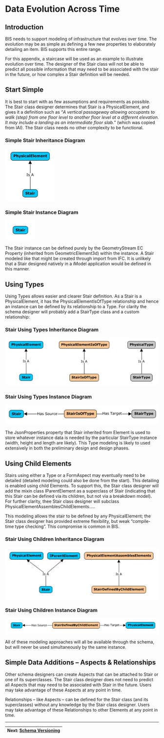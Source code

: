 # Data Evolution Across Time

## Introduction

BIS needs to support modeling of infrastructure that evolves over time. The evolution may be as simple as defining a few new properties to elaborately detailing an item. BIS supports this entire range.

For this appendix, a staircase will be used as an example to illustrate evolution over time. The designer of the Stair class will not be able to predict all possible information that may need to be associated with the stair in the future, or how complex a Stair definition will be needed.

## Start Simple

It is best to start with as few assumptions and requirements as possible. The Stair class designer determines that Stair is a PhysicalElement, and gives it a definition such as “*A vertical passageway allowing occupants to walk (step) from one floor level to another floor level at a different elevation. It may include a landing as an intermediate floor slab.*” (which was copied from IAI). The Stair class needs no other complexity to be functional.

### Simple Stair Inheritance Diagram

![Start Simple](../media/start-simple.png)

### Simple Stair Instance Diagram

![Stair](../media/stair.png)

The Stair instance can be defined purely by the GeometryStream EC Property (inherited from GeometricElement3d) within the instance. A Stair modeled like that might be created through import from IFC. It is unlikely that a Stair designed natively in a iModel application would be defined in this manner.

## Using Types

Using Types allows easier and clearer Stair definition. As a Stair is a PhysicalElement, it has the PhysicalElementIsOfType relationship and hence an instance can be defined by its relationship to a Type. For clarity the schema designer will probably add a StairType class and a custom relationship:

### Stair Using Types Inheritance Diagram

![Using Types](../media/using-types.png)

### Stair Using Types Instance Diagram

![Stair Inheritance](../media/stair-inheritance.png)

The JsonProperties property that Stair inherited from Element is used to store whatever instance data is needed by the particular StairType instance (width, height and length are likely). This Type modeling is likely to used extensively in both the preliminary design and design phases.

<!-- TODO: Future proposal, not yet implemented
## Using Form

The Stair class designer will also want to allow users to create custom stairs from parametric geometry. To enable this the Stair class designer will add a StairOwnsForm relationship to allow the Stair to own FormAspects:

![StairOwnsForm Relationship](./media/stair-owns-form.png)

### Stair Using Form Inheritance Diagram

![Stair Inheritance Diagram 2](./media/stair-inheritance-2.png)

### Stair Using Form Instance Diagram

Form and Type approaches will both be available through the schema, but will never be used simultaneously by the same instance.
-->

## Using Child Elements

Stairs using either a Type or a FormAspect may eventually need to be detailed (detailed modeling could also be done from the start). This detailing is enabled using child Elements. To support this, the Stair class designer will add the mixin class IParentElement as a superclass of Stair (indicating that this Stair can be defined via its children, but not via a breakdown model). For further clarity, thee Stair class designer will subclass PhysicalElementAssemblesChildElements…..

<!-- (image of Stair, etc….) -->

This modeling allows the stair to be defined by any PhysicalElement; the Stair class designer has provided extreme flexibility, but weak “compile-time type checking”. This compromise is common in BIS.

### Stair Using Children Inheritance Diagram

![Stair defined by Physical Element](../media/stair-physical-element.png)

### Stair Using Children Instance Diagram

![Stair Inheritance defined by Child Element](../media/stair-inheritance-child-defined.png)

All of these modeling approaches will all be available through the schema, but will never be used simultaneously by the same instance.

## Simple Data Additions – Aspects & Relationships

Other schema designers can create Aspects that can be attached to Stair or one of its superclasses. The Stair class designer does not need to predict all Aspects that may need to be associated with Stair in the future. Users may take advantage of these Aspects at any point in time.

Relationships – like Aspects – can be defined for the Stair class (and its superclasses) without any knowledge by the Stair class designer. Users may take advantage of these Relationships to other Elements at any point in time.

---
| Next: [Schema Versioning](./schema-versioning-and-generations.md)
|:---

